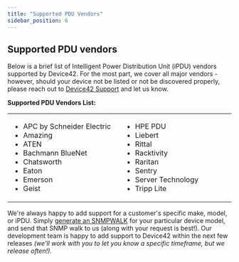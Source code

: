 ```yaml
---
title: "Supported PDU Vendors"
sidebar_position: 6
---
```


## Supported PDU vendors

Below is a brief list of Intelligent Power Distribution Unit (iPDU) vendors supported by Device42. For the most part, we cover all major vendors - however, should your device not be listed or not be discovered properly, please reach out to [Device42 Support](mailto:support@device42.com) and let us know.

**Supported PDU Vendors List:**

<table><tbody><tr><td width="312"><ul><li>APC by Schneider Electric</li><li>Amazing</li><li>ATEN</li><li>Bachmann BlueNet</li><li>Chatsworth</li><li>Eaton</li><li>Emerson</li><li>Geist</li></ul></td><td width="312"><ul><li>HPE PDU</li><li>Liebert</li><li>Rittal</li><li>Racktivity</li><li>Raritan</li><li>Sentry</li><li>Server Technology</li><li>Tripp Lite</li></ul></td></tr></tbody></table>

We're always happy to add support for a customer's specific make, model, or iPDU. Simply [generate an SNMPWALK](administration/appliance_manager/collecting-snmpwalk-output-for-troubleshooting.md) for your particular device model, and send that SNMP walk to us (along with your request is best!). Our development team is happy to add support to Device42 within the next few releases _(we'll work with you to let you know a specific timeframe, but we release often!)_.
